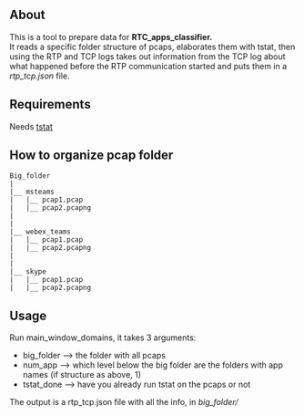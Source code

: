## About

This is a tool to prepare data for **RTC_apps_classifier.**  
It reads a specific folder structure of pcaps, elaborates them with tstat, then using the RTP and TCP logs takes out information from the TCP log about what happened before the RTP communication started and puts them in a *rtp_tcp.json* file.

## Requirements
Needs [tstat](http://tstat.polito.it/)

## How to organize pcap folder

```
Big_folder
|
|__ msteams
|   |__ pcap1.pcap
|   |__ pcap2.pcapng
|
|
|__ webex_teams
|   |__ pcap1.pcap
|   |__ pcap2.pcapng
|
|
|__ skype
|   |__ pcap1.pcap
|   |__ pcap2.pcapng
```
 

## Usage
Run main_window_domains, it takes 3 arguments:
* big_folder --> the folder with all pcaps
* num_app --> which level below the big folder are the folders with app names (if structure as above, 1)
* tstat_done --> have you already run tstat on the pcaps or not

The output is a rtp_tcp.json file with all the info, in *big_folder/*
